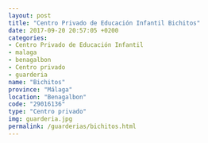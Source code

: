 ```yaml
---
layout: post
title: "Centro Privado de Educación Infantil Bichitos"
date: 2017-09-20 20:57:05 +0200
categories:
- Centro Privado de Educación Infantil
- malaga
- benagalbon
- Centro privado
- guarderia
name: "Bichitos"
province: "Málaga"
location: "Benagalbon"
code: "29016136"
type: "Centro privado"
img: guarderia.jpg
permalink: /guarderias/bichitos.html
---
```

